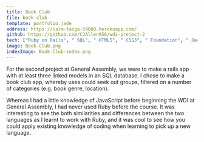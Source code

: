 ```yaml
---
title: Book Club
file: book-club
template: portfolio.jade
address: https://calm-taiga-59860.herokuapp.com/
github: https://github.com/CJAllen056/wdi-project-2
tech: ["Ruby on Rails", " SQL", " HTML5", " CSS3", " Foundation", " JavaScript"]
image: Book-Club.png
indexImage: Book-Club-index.png
---
```


For the second project at General Assembly, we were to make a rails app with at least three linked models in an SQL database. I chose to make a book club app, whereby uses could seek out groups, filtered on a number of categories (e.g. book genre, location).

Whereas I had a little knowledge of JavaScript before beginning the WDI at General Assembly, I had never used Ruby before the course. It was interesting to see the both similarities and differences between the two languages as I learnt to work with Ruby, and it was cool to see how you could apply existing knowledge of coding when learning to pick up a new language.
